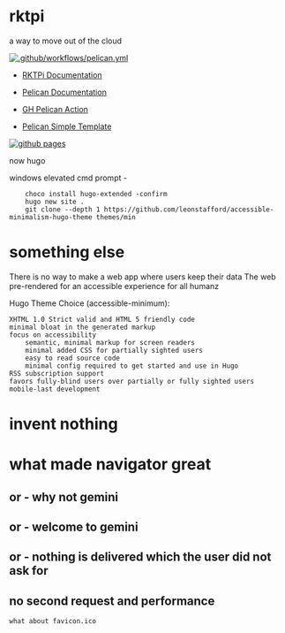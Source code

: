 # rktpi
a way to move out of the cloud

[![.github/workflows/pelican.yml](https://github.com/thetanil/rktpi/actions/workflows/pelican.yml/badge.svg)](https://github.com/thetanil/rktpi/actions/workflows/pelican.yml)

- [RKTPi Documentation](https://thetanil.github.io/rktpi/)

- [Pelican Documentation](https://docs.getpelican.com/en/latest/)
- [GH Pelican Action](https://github.com/nelsonjchen/pelican-action-demo)
- [Pelican Simple Template](https://github.com/getpelican/pelican/tree/master/pelican/themes/simple/templates)

[![github pages](https://github.com/thetanil/rktpi/actions/workflows/gh-pages.yml/badge.svg)](https://github.com/thetanil/rktpi/actions/workflows/gh-pages.yml)


now hugo

windows elevated cmd prompt - 

        choco install hugo-extended -confirm
        hugo new site .
        git clone --depth 1 https://github.com/leonstafford/accessible-minimalism-hugo-theme themes/min


# something else

There is no way to make a web app where users keep their data
The web pre-rendered for an accessible experience for all humanz

Hugo Theme Choice (accessible-minimum):     

    XHTML 1.0 Strict valid and HTML 5 friendly code
    minimal bloat in the generated markup
    focus on accessibility
        semantic, minimal markup for screen readers
        minimal added CSS for partially sighted users
        easy to read source code
        minimal config required to get started and use in Hugo
    RSS subscription support
    favors fully-blind users over partially or fully sighted users
    mobile-last development

# invent nothing

# what made navigator great
## or - why not gemini
## or - welcome to gemini
## or - nothing is delivered which the user did not ask for
## no second request and performance
    what about favicon.ico


